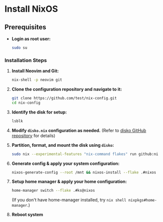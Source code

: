 # Install NixOS

## Prerequisites

- **Login as root user:**

  ```bash
  sudo su
  ```

### Installation Steps

1. **Install Neovim and Git:**

   ```bash
   nix-shell -p neovim git
   ```

2. **Clone the configuration repository and navigate to it:**

   ```bash
   git clone https://github.com/test/nix-config.git
   cd nix-config
   ```

3. **Identify the disk for setup:**

   ```bash
   lsblk
   ```

4. **Modify `disko.nix` configuration as needed.**
   (Refer to [disko GitHub repository](https://github.com/nix-community/disko) for details)

5. **Partition, format, and mount the disk using `disko`:**

   ```bash
   sudo nix --experimental-features "nix-command flakes" run github:nix-community/disko -- --mode disko ./disko.nix
   ```

6. **Generate config & apply your system configuration:**

   ```bash
   nixos-generate-config --root /mnt && nixos-install --flake .#nixos
   ```

7. **Setup home manager & apply your home configuration:**

   ```bash
   home-manager switch --flake .#ks@nixos
   ```

    (If you don't have home-manager installed, try `nix shell nixpkgs#home-manager`.)

8. **Reboot system**
